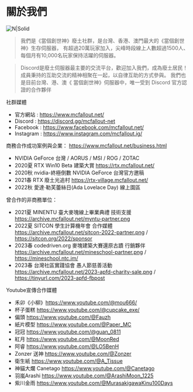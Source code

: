 # 關於我們
![N|Solid](https://www.mcfallout.net/uploads/7/7/9/4/77949402/1460258083.png)

> 我們是《當個創世神》廢土社群，是台灣、香港、澳門最大的《當個創世神》生存伺服器，
> 有超過20萬玩家加入，尖峰時段線上人數超過1500人、每個月有10,000名玩家保持活躍的伺服器。

> Discord是廢土伺服器最主要的交流平台，歡迎加入我們，成為廢土居民！成員秉持的互助交流的精神相聚在一起，以自律互助的方式參與。
> 我們也是目前台灣、港、澳《 當個創世神》伺服器中，唯一受到 Discord 官方認證的合作夥伴 

社群媒體
- 官方網站 : https://www.mcfallout.net/
- Discord : https://discord.gg/mcfallout-net
- Facebook : https://www.facebook.com/mcfallout.net/
- Instagram : https://www.instagram.com/mcfallout.ig/

 商務合作成功案例與企業： https://www.mcfallout.net/business.html
 - NVIDIA GeForce 台灣 /  AORUS /  MSI /  ROG /  ZOTAC
 - 2020夏 RTX Win10 Beta 建築大賞 https://rtx.mcfallout.net/
 - 2020秋 ⁠nvidia-終極倒數 NVIDIA GeForce 台灣官方邀稿
 - 2021春 RTX 廢土光追村 https://rtx-village.mcfallout.net/
 - 2022秋 愛達·勒芙蕾絲日(Ada Lovelace Day) 線上園區

曾合作的非商務單位：
 - 2021夏 MINENTU 臺大麥塊線上畢業典禮 技術支援  https://archive.mcfallout.net/myntu-partner.png
 - 2022夏 SITCON 學生計算機年會 合作媒體 https://archive.mcfallout.net/sitcon-2022-partner.png / https://sitcon.org/2022/sponsor
 - 2023春 codedriven.org 麥塊建築大賽還原古蹟 行銷夥伴 https://archive.mcfallout.net/mineschool-partner.png / https://mineschool.ntc.im/
 - 2023春 台灣社區實踐協會 愚人節慈善活動 https://archive.mcfallout.net/2023-apfd-charity-sale.png / https://tinyurl.com/2023-apfd-fbpost

Youtube宣傳合作媒體
 - 禾卯《小柳》https://www.youtube.com/@mou666/
 - 杯子蛋糕 https://www.youtube.com/@cupcake_exe/
 - 偏頭 https://www.youtube.com/@Fauzh
 - 紙片模型 https://www.youtube.com/@Paper_MC
 - 冠冠 https://www.youtube.com/@guan_0811
 - 紅月 https://www.youtube.com/@MoonRed
 - 阿睿 https://www.youtube.com/@LO5BenH
 - Zonzer 送神 https://www.youtube.com/@Zonzer
 - 衛生紙 https://www.youtube.com/@A_Tissue
 - 神貓大爛 Canetago https://www.youtube.com/@Canetago
 - 羽嵐Arashi https://www.youtube.com/@ArashiMoon_1225
 - 紫川金雨 https://www.youtube.com/@MurasakigawaKinu100Days

[廢土IG]: <https://www.instagram.com/mcfallout.ig/>
[廢土Facebook]: <https://www.facebook.com/mcfallout.net>
[廢土伺服器]: <https://mcfallout.net>
[廢土Discord]: <https://discord-invite.mcfallout.workers.dev/>
[架設者介紹]: <https://www.mcfallout.net/plugins.html>
[Logocat]: <https://github.com/kuohsuanlo>
[白貓]: <https://github.com/OowhitecatoO>
[魏丁]: <https://github.com/WeiKing1021>
[阿任]: <https://github.com/haer0248>
[芒果]: <https://github.com/Cutiemango>
[RTX Win10 Beta 建築大賞]: <https://rtx.mcfallout.net/>
[優選影片]: <https://www.youtube.com/watch?v=bNpxCWdCgjk>
[RTX 廢土光追村]: <https://rtx-village.mcfallout.net/>

